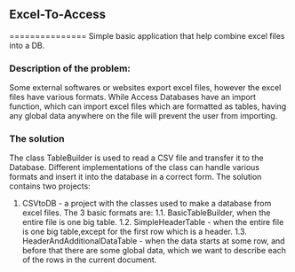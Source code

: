 ## Excel-To-Access
===============
Simple basic application that help combine excel files into a DB.

### Description of the problem:
Some external softwares or websites export excel files, however the excel files have various formats. 
While Access Databases have an import function, which can import excel files which are formatted as tables, having any global data anywhere on the file will prevent the user from importing.

### The solution
The class TableBuilder is used to read a CSV file and transfer it to the Database. Different implementations of the class can handle various formats and insert it into the database in a correct form.
The solution contains two projects:
 1. CSVtoDB - a project with the classes used to make a database from excel files. The 3 basic formats are:
 1.1. BasicTableBuilder, when the entire file is one big table.
 1.2. SimpleHeaderTable - when the entire file is one big table,except for the first row which is a header.
 1.3. HeaderAndAdditionalDataTable - when the data starts at some row, and before that there are some global data, which we want to describe each of the rows in the current document.
